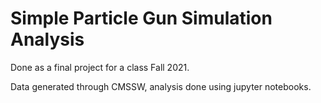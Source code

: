# Simple Particle Gun Simulation Analysis

Done as a final project for a class Fall 2021.

Data generated through CMSSW, analysis done using jupyter notebooks. 